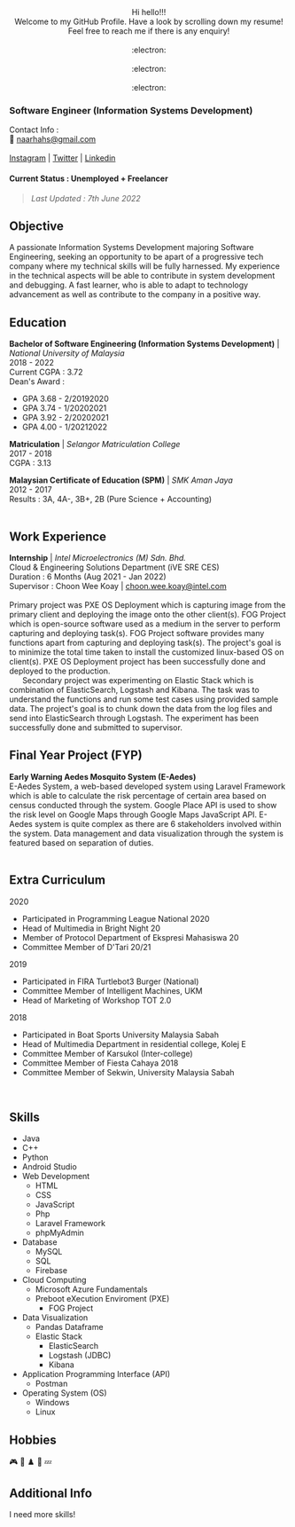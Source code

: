 <div align="center">
  <!-- <h1>:balloon: WELCOME NOTE :balloon:</h1> -->
  Hi hello!!! </br>
  Welcome to my GitHub Profile. Have a look by scrolling down my resume! </br>
  Feel free to reach me if there is any enquiry! </br>
  </br>
  :electron:</br>
  </br>
  :electron:</br>
  </br>
  :electron:</br>
</div>

  
<!-- # SHAHRAANESVARAN MURUKAYA -->
### Software Engineer (Information Systems Development)
Contact Info : </br>
:email: naarhahs@gmail.com </br>
</br>
[Instagram](https://www.instagram.com/naarhahs/) | [Twitter](https://twitter.com/naarhahs) | [Linkedin](https://www.linkedin.com/in/naarhahs/)</br>

#### Current Status : Unemployed + Freelancer
> *Last Updated : 7th June 2022*

## Objective

A passionate Information Systems Development majoring Software Engineering, seeking an opportunity to be apart of a progressive tech company where my technical skills will be fully harnessed. My experience in the technical aspects will be able to contribute in system development and debugging. A fast learner, who is able to adapt to technology advancement as well as contribute to the company in a positive way.

## Education
**Bachelor of Software Engineering (Information Systems Development)** | *National University of Malaysia* </br>
2018 - 2022 </br>
Current CGPA : 3.72 </br>
Dean's Award :
- GPA 3.68 - 2/20192020 </br>
- GPA 3.74 - 1/20202021 </br>
- GPA 3.92 - 2/20202021 </br>
- GPA 4.00 - 1/20212022 </br>

**Matriculation** | *Selangor Matriculation College* </br>
2017 - 2018 </br>
CGPA : 3.13 </br>

**Malaysian Certificate of Education (SPM)** | *SMK Aman Jaya* </br>
2012 - 2017 </br>
Results : 3A, 4A-, 3B+, 2B (Pure Science + Accounting) </br>
</br>

## Work Experience
**Internship** | *Intel Microelectronics (M) Sdn. Bhd.* </br>
Cloud & Engineering Solutions Department (iVE SRE CES) </br>
Duration : 6 Months (Aug 2021 - Jan 2022) </br>
Supervisor : Choon Wee Koay | choon.wee.koay@intel.com </br>
</br>
Primary project was PXE OS Deployment which is capturing image from the primary client and deploying the image onto the other client(s). FOG Project which is open-source software used as a medium in the server to perform capturing and deploying task(s). FOG Project software provides many functions apart from capturing and deploying task(s). The project's goal is to minimize the total time taken to install the customized linux-based OS on client(s). PXE OS Deployment project has been successfully done and deployed to the production. </br>
&nbsp;&nbsp;&nbsp;&nbsp;&nbsp;&nbsp;Secondary project was experimenting on Elastic Stack which is combination of ElasticSearch, Logstash and Kibana. The task was to understand the functions and run some test cases using provided sample data. The project's goal is to chunk down the data from the log files and send into ElasticSearch through Logstash. The experiment has been successfully done and submitted to supervisor.
</br>

## Final Year Project (FYP)
**Early Warning Aedes Mosquito System (E-Aedes)** </br>
E-Aedes System, a web-based developed system using Laravel Framework which is able to calculate the risk percentage of certain area based on census conducted through the system. Google Place API is used to show the risk level on Google Maps through Google Maps JavaScript API. E-Aedes system is quite complex as there are 6 stakeholders involved within the system. Data management and data visualization through the system is featured based on separation of duties. </br>
</br>

## Extra Curriculum
2020
- Participated in Programming League National 2020
- Head of Multimedia in Bright Night 20
- Member of Protocol Department of Ekspresi Mahasiswa 20
- Committee Member of D'Tari 20/21

2019
- Participated in FIRA Turtlebot3 Burger (National)
- Committee Member of Intelligent Machines, UKM
- Head of Marketing of Workshop TOT 2.0

2018
- Participated in Boat Sports University Malaysia Sabah
- Head of Multimedia Department in residential college, Kolej E
- Committee Member of Karsukol (Inter-college)
- Committee Member of Fiesta Cahaya 2018
- Committee Member of Sekwin, University Malaysia Sabah
</br>

## Skills
- Java
- C++
- Python
- Android Studio
- Web Development
  - HTML
  - CSS
  - JavaScript
  - Php
  - Laravel Framework
  - phpMyAdmin
- Database
  - MySQL
  - SQL
  - Firebase
- Cloud Computing
  - Microsoft Azure Fundamentals
  - Preboot eXecution Enviroment (PXE)
    - FOG Project
- Data Visualization
  - Pandas Dataframe
  - Elastic Stack
    - ElasticSearch
    - Logstash (JDBC)
    - Kibana
- Application Programming Interface (API)
  - Postman
- Operating System (OS)
  - Windows
  - Linux

## Hobbies
:video_game:  :badminton:  :chess_pawn:  :flying_disc:  :zzz:

## Additional Info
I need more skills!


<!---
naarhahs/naarhahs is a ✨ special ✨ repository because its `README.md` (this file) appears on your GitHub profile.
You can click the Preview link to take a look at your changes.
--->
